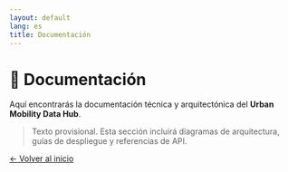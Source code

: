 ```yaml
---
layout: default
lang: es
title: Documentación
---
```


# 📘 Documentación

Aquí encontrarás la documentación técnica y arquitectónica del **Urban Mobility Data Hub**.

> Texto provisional. Esta sección incluirá diagramas de arquitectura, guías de despliegue y referencias de API.

[← Volver al inicio](index.html)

